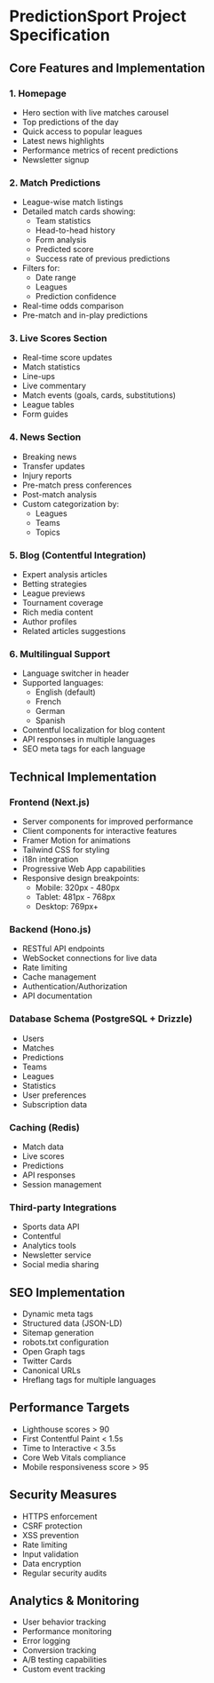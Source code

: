 # PredictionSport Project Specification

## Core Features and Implementation

### 1. Homepage
- Hero section with live matches carousel
- Top predictions of the day
- Quick access to popular leagues
- Latest news highlights
- Performance metrics of recent predictions
- Newsletter signup

### 2. Match Predictions
- League-wise match listings
- Detailed match cards showing:
    - Team statistics
    - Head-to-head history
    - Form analysis
    - Predicted score
    - Success rate of previous predictions
- Filters for:
    - Date range
    - Leagues
    - Prediction confidence
- Real-time odds comparison
- Pre-match and in-play predictions

### 3. Live Scores Section
- Real-time score updates
- Match statistics
- Line-ups
- Live commentary
- Match events (goals, cards, substitutions)
- League tables
- Form guides

### 4. News Section
- Breaking news
- Transfer updates
- Injury reports
- Pre-match press conferences
- Post-match analysis
- Custom categorization by:
    - Leagues
    - Teams
    - Topics

### 5. Blog (Contentful Integration)
- Expert analysis articles
- Betting strategies
- League previews
- Tournament coverage
- Rich media content
- Author profiles
- Related articles suggestions

### 6. Multilingual Support
- Language switcher in header
- Supported languages:
    - English (default)
    - French
    - German
    - Spanish
- Contentful localization for blog content
- API responses in multiple languages
- SEO meta tags for each language

## Technical Implementation

### Frontend (Next.js)
- Server components for improved performance
- Client components for interactive features
- Framer Motion for animations
- Tailwind CSS for styling
- i18n integration
- Progressive Web App capabilities
- Responsive design breakpoints:
    - Mobile: 320px - 480px
    - Tablet: 481px - 768px
    - Desktop: 769px+

### Backend (Hono.js)
- RESTful API endpoints
- WebSocket connections for live data
- Rate limiting
- Cache management
- Authentication/Authorization
- API documentation

### Database Schema (PostgreSQL + Drizzle)
- Users
- Matches
- Predictions
- Teams
- Leagues
- Statistics
- User preferences
- Subscription data

### Caching (Redis)
- Match data
- Live scores
- Predictions
- API responses
- Session management

### Third-party Integrations
- Sports data API
- Contentful
- Analytics tools
- Newsletter service
- Social media sharing

## SEO Implementation
- Dynamic meta tags
- Structured data (JSON-LD)
- Sitemap generation
- robots.txt configuration
- Open Graph tags
- Twitter Cards
- Canonical URLs
- Hreflang tags for multiple languages

## Performance Targets
- Lighthouse scores > 90
- First Contentful Paint < 1.5s
- Time to Interactive < 3.5s
- Core Web Vitals compliance
- Mobile responsiveness score > 95

## Security Measures
- HTTPS enforcement
- CSRF protection
- XSS prevention
- Rate limiting
- Input validation
- Data encryption
- Regular security audits

## Analytics & Monitoring
- User behavior tracking
- Performance monitoring
- Error logging
- Conversion tracking
- A/B testing capabilities
- Custom event tracking